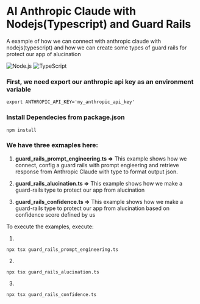 # AI Anthropic Claude with Nodejs(Typescript) and Guard Rails

A example of how we can connect with anthropic claude with nodejs(typescript) and how we can create some types of guard rails for  protect our app of alucination


![Node.js](https://img.shields.io/badge/Node.js-22.x-339933?logo=node.js&logoColor=white&style=for-the-badge)
![TypeScript](https://img.shields.io/badge/TypeScript-5.9.x-3178C6?logo=typescript&logoColor=white&style=for-the-badge)

### First, we need export our anthropic api key as an environment variable

```
export ANTHROPIC_API_KEY='my_anthropic_api_key'

```


### Install Dependecies from package.json

```
npm install

```


### We have three exmaples here:

1. **guard_rails_prompt_engineering.ts =>** This example shows how we connect, config a guard rails with prompt engieering and retrieve response from Anthropic Claude with type to format output json.

2. **guard_rails_alucination.ts =>**  This example shows how we make a guard-rails type to protect our app from alucination

3. **guard_rails_confidence.ts =>** This example shows how we make a guard-rails type to protect our app from alucination based on confidence score defined by us

To execute the examples, execute:

1.
```
npx tsx guard_rails_prompt_engineering.ts 
```

2.
```
npx tsx guard_rails_alucination.ts 
```

3.
```
npx tsx guard_rails_confidence.ts
```